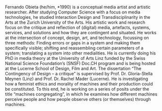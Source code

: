 Fernando Obieta (he/him, *1990) is a conceptual media artist and artistic researcher. After studying Computer Science with a focus on media technologies, he studied Interaction Design and Transdisciplinarity in the Arts at the Zurich University of the Arts. His artistic work and research focus on the critique and reflection of (digital) media, artefacts, systems, services, and solutions and how they are contingent and situated. He works at the intersection of concept, design, art, and technology, focussing on three methods: Finding errors or gaps in a system and making them specifically visible; shifting and reassembling certain parameters of a system; translating a system into other medialities. He is currently doing his PhD in media theory at the University of Arts Linz funded by the Swiss National Science Foundation’s (SNSF) Doc.CH program and is being hosted at the Lucerne School of Design, Film and Art. The dissertation “The Contingency of Design – a critique” is supervised by Prof. Dr. Gloria-Stella Meynen (Linz) and Prof. Dr. Rachel Mader (Lucerne). He is investigating how a feminist ethics and morality of machines and their production could be constituted. To this end, he is working on a series of posits under the title “machines congregating”, in which he examines how different machines perceive people and how people observe others (or themselves) through machines.
